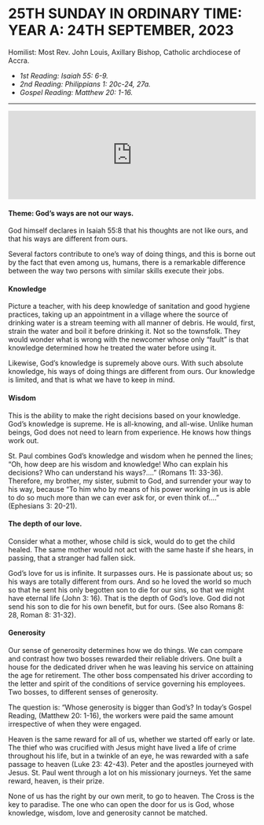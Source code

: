 # 25TH SUNDAY IN ORDINARY TIME: YEAR A: 24TH SEPTEMBER, 2023
Homilist: Most Rev. John Louis, Axillary Bishop, Catholic archdiocese of Accra. 

- _1st Reading: Isaiah 55: 6-9._
- _2nd Reading: Philippians 1: 20c-24, 27a._
- _Gospel Reading: Matthew 20: 1-16._

---

<iframe src="https://podcasters.spotify.com/pod/show/sbcclashibi/embed/episodes/Sermons-at-Bakhita-25th-Sunday-in-Ordinary-Time-Year-A---Most-Rev-John-Louis-e29n0dv" height="180px" width="100%" frameborder="0" scrolling="no" autoplay=1></iframe>

#### Theme: God’s ways are not our ways. 

God himself declares in Isaiah 55:8 that his thoughts are not like ours, and that his ways are different from ours.

Several factors contribute to one’s way of doing things, and this is borne out by the fact that even among us, humans, there is a remarkable difference between the way two persons with similar skills execute their jobs.

#### Knowledge
Picture a teacher, with his deep knowledge of sanitation and good hygiene practices, taking up an appointment in a village where the source of drinking water is a stream teeming with all manner of debris. He would, first, strain the water and boil it before drinking it. Not so the townsfolk. They would wonder what is wrong with the newcomer whose only “fault” is that knowledge determined how he treated the water before using it. 

Likewise, God’s knowledge is supremely above ours. With such absolute knowledge, his ways of doing things are different from ours. Our knowledge is limited, and that is what we have to keep in mind.

#### Wisdom
This is the ability to make the right decisions based on your knowledge. God’s knowledge is supreme. He is all-knowing, and all-wise. Unlike human beings, God does not need to learn from experience. He knows how things work out. 

St. Paul combines God’s knowledge and wisdom when he penned the lines; “Oh, how deep are his wisdom and knowledge! Who can explain his decisions? Who can understand his ways?....” (Romans 11: 33-36). Therefore, my brother, my sister, submit to God, and surrender your way to his way, because “To him who by means of his power working in us is able to do so much more than we can ever ask for, or even think of….” (Ephesians 3: 20-21).

#### The depth of our love.
Consider what a mother, whose child is sick, would do to get the child healed. The same mother would not act with the same haste if she hears, in passing, that a stranger had fallen sick. 

God’s love for us is infinite. It surpasses ours. He is passionate about us; so his ways are totally different from ours. And so he loved the world so much so that he sent his only begotten son to die for our sins, so that we might have eternal life (John 3: 16). That is the depth of God’s love. God did not send his son to die for his own benefit, but for ours. (See also Romans 8: 28, Roman 8: 31-32).

#### Generosity
Our sense of generosity determines how we do things. We can compare and contrast how two bosses rewarded their reliable drivers. One built a house for the dedicated driver when he was leaving his service on attaining the age for retirement. The other boss compensated his driver according to the letter and spirit of the conditions of service governing his employees. Two bosses, to different senses of generosity.   

The question is: “Whose generosity is bigger than God’s? In today’s Gospel Reading, (Matthew 20: 1-16), the workers were paid the same amount irrespective of when they were engaged. 

Heaven is the same reward for all of us, whether we started off early or late. The thief who was crucified with Jesus might have lived a life of crime throughout his life, but in a twinkle of an eye, he was rewarded with a safe passage to heaven (Luke 23: 42-43). Peter and the apostles journeyed with Jesus. St. Paul went through a lot on his missionary journeys. Yet the same reward, heaven, is their prize.

None of us has the right by our own merit, to go to heaven. The Cross is the key to paradise. The one who can open the door for us is God, whose knowledge, wisdom, love and generosity cannot be matched.